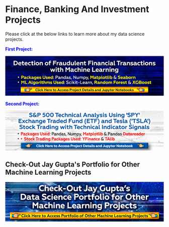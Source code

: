 # Finance, Banking And Investment Projects

Please click at the below links to learn more about my data science projects.

<span style="font-size=30; color:blue">**First Project:** </span>

<a href="https://github.com/jayguptacal/BankingAndInvestments/blob/main/FinancialFraudDetection/readme.md" target="_blank">![](https://github.com/jayguptacal/portfolio/blob/main/image/bannerfinancialportfolio.jpg)</a>

<span style="font-size=30; color:blue"> **Second Project:** </span>

<a href="https://github.com/jayguptacal/BankingAndInvestments/blob/main/StockTradingIndicators/readme.md" target="_blank">![](https://github.com/jayguptacal/portfolio/blob/main/image/SPYTradingPortfolio.jpg)</a>


## Check-Out Jay Gupta's Portfolio for Other Machine Learning Projects ##
<p>
<a href="https://github.com/jayguptacal/portfolio/blob/main/README.md" target="_blank"><img src="https://github.com/jayguptacal/portfolio/blob/main/image/FullPortfolioBanner.jpg"></a>
</p>
